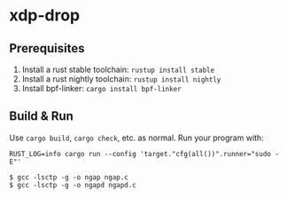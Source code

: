 # xdp-drop

## Prerequisites

1. Install a rust stable toolchain: `rustup install stable`
1. Install a rust nightly toolchain: `rustup install nightly`
1. Install bpf-linker: `cargo install bpf-linker`

## Build & Run

Use `cargo build`, `cargo check`, etc. as normal. Run your program with:

```shell
RUST_LOG=info cargo run --config 'target."cfg(all())".runner="sudo -E"'
```

```
$ gcc -lsctp -g -o ngap ngap.c
$ gcc -lsctp -g -o ngapd ngapd.c
```
